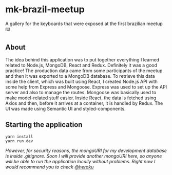 # mk-brazil-meetup
A gallery for the keyboards that were exposed at the first brazilian meetup :keyboard:

## About
The idea behind this application was to put together everything I learned related to Node.js, MongoDB, React and Redux.
Definitely it was a good practice!
The production data came from some participants of the meetup and then it was exported to a MongoDB database.
To retrieve this data inside the client, which was built using React, I created Node.js API with some help from Express and Mongoose.
Express was used to set up the API server and also to manage the routes.
Mongoose was basically used to make model-related stuff easier.
Inside React, the data is fetched using Axios and then, before it arrives at a container, it is handled by Redux.
The UI was made using Semantic UI and styled-components.

## Starting the application

```
yarn install
yarn run dev
```
*However, for security reasons, the mongoURI for my development database is inside .gitignore.
Soon I will provide another mongoURI here, so anyone will be able to run the application locally without problems.
Right now I would recommend you to check [@heroku](https://mk-brazil-meetup.herokuapp.com/)*
